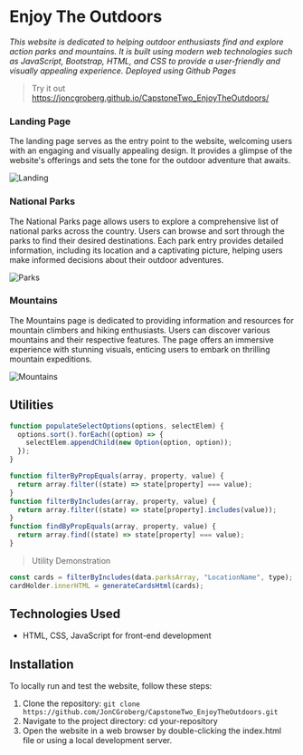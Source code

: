 # Enjoy The Outdoors

*This website is dedicated to helping outdoor enthusiasts find and explore action parks and mountains. It is built using modern web technologies such as JavaScript, Bootstrap, HTML, and CSS to provide a user-friendly and visually appealing experience. Deployed using Github Pages*

> Try it out https://joncgroberg.github.io/CapstoneTwo_EnjoyTheOutdoors/


### Landing Page

The landing page serves as the entry point to the website, welcoming users with an engaging and visually appealing design. It provides a glimpse of the website's offerings and sets the tone for the outdoor adventure that awaits.

![Landing](./media/screenshots/index.gif)

### National Parks 

The National Parks page allows users to explore a comprehensive list of national parks across the country. Users can browse and sort through the parks to find their desired destinations. Each park entry provides detailed information, including its location and a captivating picture, helping users make informed decisions about their outdoor adventures.

![Parks](./media/screenshots/parks.gif)

### Mountains

The Mountains page is dedicated to providing information and resources for mountain climbers and hiking enthusiasts. Users can discover various mountains and their respective features. The page offers an immersive experience with stunning visuals, enticing users to embark on thrilling mountain expeditions.

![Mountains](./media/screenshots/mountains.gif)

## Utilities

``` javascript
function populateSelectOptions(options, selectElem) {
  options.sort().forEach((option) => {
    selectElem.appendChild(new Option(option, option));
  });
}

function filterByPropEquals(array, property, value) {
  return array.filter((state) => state[property] === value);
}
function filterByIncludes(array, property, value) {
  return array.filter((state) => state[property].includes(value));
}
function findByPropEquals(array, property, value) {
  return array.find((state) => state[property] === value);
}
```
> Utility Demonstration

```javascript
const cards = filterByIncludes(data.parksArray, "LocationName", type);
cardHolder.innerHTML = generateCardsHtml(cards);
```

## Technologies Used

- HTML, CSS, JavaScript for front-end development

 ## Installation
 
 To locally run and test the website, follow these steps:
 1. Clone the repository:  `git clone https://github.com/JonCGroberg/CapstoneTwo_EnjoyTheOutdoors.git`
 2. Navigate to the project directory: cd your-repository
 3. Open the website in a web browser by double-clicking the index.html file or using a local development server.

